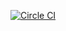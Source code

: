 [![Circle CI](https://circleci.com/gh/shoma2da/android-Timer/tree/master.svg?style=svg)](https://circleci.com/gh/shoma2da/android-Timer/tree/master)
